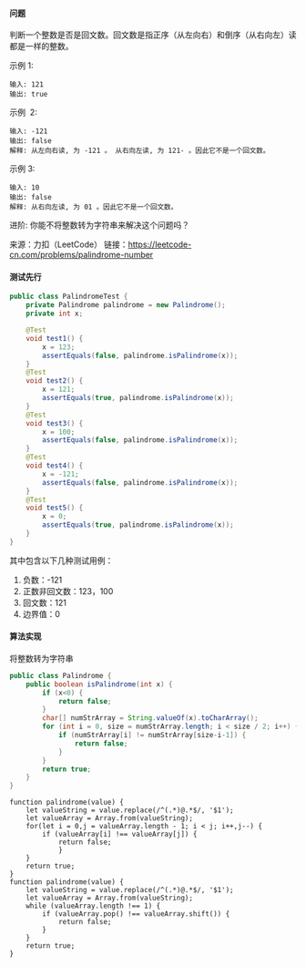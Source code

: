 #### 问题

判断一个整数是否是回文数。回文数是指正序（从左向右）和倒序（从右向左）读都是一样的整数。

示例 1:

```
输入: 121
输出: true
```

示例  2:

```
输入: -121
输出: false
解释: 从左向右读, 为 -121 。 从右向左读, 为 121- 。因此它不是一个回文数。
```

示例 3:

```
输入: 10
输出: false
解释: 从右向左读, 为 01 。因此它不是一个回文数。
```

进阶:
你能不将整数转为字符串来解决这个问题吗？

来源：力扣（LeetCode）
链接：https://leetcode-cn.com/problems/palindrome-number

#### 测试先行

```java
public class PalindromeTest {
    private Palindrome palindrome = new Palindrome();
    private int x;

    @Test
    void test1() {
        x = 123;
        assertEquals(false, palindrome.isPalindrome(x));
    }
    @Test
    void test2() {
        x = 121;
        assertEquals(true, palindrome.isPalindrome(x));
    }
    @Test
    void test3() {
        x = 100;
        assertEquals(false, palindrome.isPalindrome(x));
    }
    @Test
    void test4() {
        x = -121;
        assertEquals(false, palindrome.isPalindrome(x));
    }
    @Test
    void test5() {
        x = 0;
        assertEquals(true, palindrome.isPalindrome(x));
    }
}
```

其中包含以下几种测试用例：

1. 负数：-121
2. 正数非回文数：123，100
3. 回文数：121
4. 边界值：0

#### 算法实现

将整数转为字符串

```java
public class Palindrome {
    public boolean isPalindrome(int x) {
        if (x<0) {
            return false;
        }
        char[] numStrArray = String.valueOf(x).toCharArray();
        for (int i = 0, size = numStrArray.length; i < size / 2; i++) {
            if (numStrArray[i] != numStrArray[size-i-1]) {
                return false;
            }
        }
        return true;
    }
}
```

```
function palindrome(value) {
    let valueString = value.replace(/^(.*)@.*$/, '$1');
    let valueArray = Array.from(valueString);
    for(let i = 0,j = valueArray.length - 1; i < j; i++,j--) {
        if (valueArray[i] !== valueArray[j]) {
            return false;
            }
    }
    return true;
}
function palindrome(value) {
    let valueString = value.replace(/^(.*)@.*$/, '$1');
    let valueArray = Array.from(valueString);
    while (valueArray.length !== 1) {
        if (valueArray.pop() !== valueArray.shift()) {
            return false;
        }
    }
    return true;
}
```
